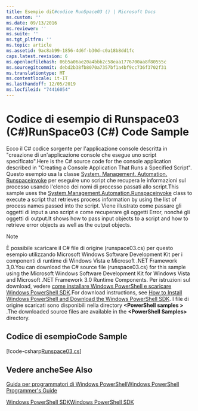 ```yaml
---
title: Esempio diC#codice RunSpace03 () | Microsoft Docs
ms.custom: ''
ms.date: 09/13/2016
ms.reviewer: ''
ms.suite: ''
ms.tgt_pltfrm: ''
ms.topic: article
ms.assetid: 9ac8ab99-1856-4d6f-b30d-c0a18b8dd1fc
caps.latest.revision: 6
ms.openlocfilehash: 06b5a06ae20a4bbb2c58eaa1776700aa8f80555c
ms.sourcegitcommit: debd2b38fb8070a7357bf1a4bf9cc736f3702f31
ms.translationtype: MT
ms.contentlocale: it-IT
ms.lasthandoff: 12/05/2019
ms.locfileid: "74416054"
---
```

# <a name="runspace03-c-code-sample"></a><span data-ttu-id="6b2e3-102">Codice di esempio di Runspace03 (C#)</span><span class="sxs-lookup"><span data-stu-id="6b2e3-102">RunSpace03 (C#) Code Sample</span></span>

<span data-ttu-id="6b2e3-103">Ecco il C# codice sorgente per l'applicazione console descritta in "creazione di un'applicazione console che esegue uno script specificato".</span><span class="sxs-lookup"><span data-stu-id="6b2e3-103">Here is the C# source code for the console application described in "Creating a Console Application That Runs a Specified Script".</span></span> <span data-ttu-id="6b2e3-104">Questo esempio usa la classe [System. Management. Automation. Runspaceinvoke](/dotnet/api/System.Management.Automation.RunspaceInvoke) per eseguire uno script che recupera le informazioni sul processo usando l'elenco dei nomi di processo passati allo script.</span><span class="sxs-lookup"><span data-stu-id="6b2e3-104">This sample uses the [System.Management.Automation.Runspaceinvoke](/dotnet/api/System.Management.Automation.RunspaceInvoke) class to execute a script that retrieves process information by using the list of process names passed into the script.</span></span> <span data-ttu-id="6b2e3-105">Viene illustrato come passare gli oggetti di input a uno script e come recuperare gli oggetti Error, nonché gli oggetti di output.</span><span class="sxs-lookup"><span data-stu-id="6b2e3-105">It shows how to pass input objects to a script and how to retrieve error objects as well as the output objects.</span></span>

> [!NOTE]
> <span data-ttu-id="6b2e3-106">È possibile scaricare il C# file di origine (runspace03.cs) per questo esempio utilizzando Microsoft Windows Software Development Kit per i componenti di runtime di Windows Vista e Microsoft .NET Framework 3,0.</span><span class="sxs-lookup"><span data-stu-id="6b2e3-106">You can download the C# source file (runspace03.cs) for this sample using the Microsoft Windows Software Development Kit for Windows Vista and Microsoft .NET Framework 3.0 Runtime Components.</span></span> <span data-ttu-id="6b2e3-107">Per istruzioni sul download, vedere [come installare Windows PowerShell e scaricare Windows PowerShell SDK](/powershell/scripting/developer/installing-the-windows-powershell-sdk).</span><span class="sxs-lookup"><span data-stu-id="6b2e3-107">For download instructions, see [How to Install Windows PowerShell and Download the Windows PowerShell SDK](/powershell/scripting/developer/installing-the-windows-powershell-sdk).</span></span>
> <span data-ttu-id="6b2e3-108">I file di origine scaricati sono disponibili nella directory **\<PowerShell samples >** .</span><span class="sxs-lookup"><span data-stu-id="6b2e3-108">The downloaded source files are available in the **\<PowerShell Samples>** directory.</span></span>

## <a name="code-sample"></a><span data-ttu-id="6b2e3-109">Codice di esempio</span><span class="sxs-lookup"><span data-stu-id="6b2e3-109">Code Sample</span></span>

[!code-csharp[Runspace03.cs](../../../../powershell-sdk-samples/SDK-2.0/csharp/Runspace03/Runspace03.cs#L11-L88 "Runspace03.cs")]

## <a name="see-also"></a><span data-ttu-id="6b2e3-110">Vedere anche</span><span class="sxs-lookup"><span data-stu-id="6b2e3-110">See Also</span></span>

[<span data-ttu-id="6b2e3-111">Guida per programmatori di Windows PowerShell</span><span class="sxs-lookup"><span data-stu-id="6b2e3-111">Windows PowerShell Programmer's Guide</span></span>](./windows-powershell-programmer-s-guide.md)

[<span data-ttu-id="6b2e3-112">Windows PowerShell SDK</span><span class="sxs-lookup"><span data-stu-id="6b2e3-112">Windows PowerShell SDK</span></span>](../windows-powershell-reference.md)
